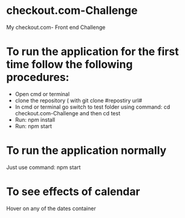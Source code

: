 # checkout.com-Challenge
My checkout.com- Front end Challenge

# To run the application for the first time follow the following procedures: 
  - Open cmd or terminal 
  - clone the repository ( with git clone #repostiry url#
  - In cmd or terminal go switch to test folder using command: cd checkout.com-Challenge and
 then  cd test
  - Run:  npm install 
  - Run:  npm start

# To run the application normally 
   Just use command: npm start 
   
# To see effects of calendar
   Hover on any of the dates container 
